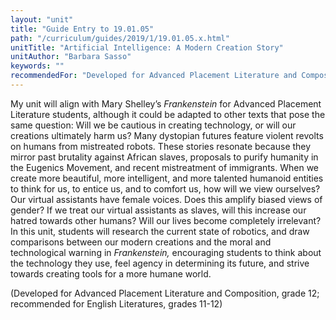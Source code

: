 ```yaml
---
layout: "unit"
title: "Guide Entry to 19.01.05"
path: "/curriculum/guides/2019/1/19.01.05.x.html"
unitTitle: "Artificial Intelligence: A Modern Creation Story"
unitAuthor: "Barbara Sasso"
keywords: ""
recommendedFor: "Developed for Advanced Placement Literature and Composition, grade 12; recommended for English Literatures, grades 11-12" 
---
```

<main>
        <p>My unit will align with Mary Shelley&rsquo;s <em>Frankenstein</em> for Advanced Placement Literature students, although it could be adapted to other texts that pose the same question: Will we be cautious in creating technology, or will our creations ultimately harm us? Many dystopian futures feature violent revolts on humans from mistreated robots. These stories resonate because they mirror past brutality against African slaves, proposals to purify humanity in the Eugenics Movement, and recent mistreatment of immigrants. When we create more beautiful, more intelligent, and more talented humanoid entities to think for us, to entice us, and to comfort us, how will we view ourselves? Our virtual assistants have female voices. Does this amplify biased views of gender? If we treat our virtual assistants as slaves, will this increase our hatred towards other humans? Will our lives become completely irrelevant? In this unit, students will research the current state of robotics, and draw comparisons between our modern creations and the moral and technological warning in <em>Frankenstein, </em>encouraging students to think about the technology they use, feel agency in determining its future, and strive towards creating tools for a more humane world.&nbsp;</p>
<p></p>
<p>(Developed for Advanced Placement Literature and Composition, grade 12; recommended for English Literatures, grades 11-12)</p>
</main>
